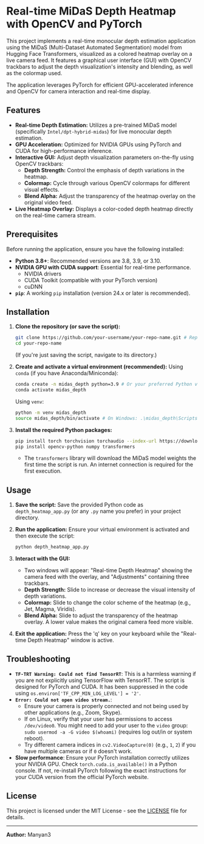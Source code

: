 # Real-time MiDaS Depth Heatmap with OpenCV and PyTorch

This project implements a real-time monocular depth estimation application using the MiDaS (Multi-Dataset Automated Segmentation) model from Hugging Face Transformers, visualized as a colored heatmap overlay on a live camera feed. It features a graphical user interface (GUI) with OpenCV trackbars to adjust the depth visualization's intensity and blending, as well as the colormap used.

The application leverages PyTorch for efficient GPU-accelerated inference and OpenCV for camera interaction and real-time display.

## Features

*   **Real-time Depth Estimation:** Utilizes a pre-trained MiDaS model (specifically `Intel/dpt-hybrid-midas`) for live monocular depth estimation.
*   **GPU Acceleration:** Optimized for NVIDIA GPUs using PyTorch and CUDA for high-performance inference.
*   **Interactive GUI:** Adjust depth visualization parameters on-the-fly using OpenCV trackbars:
    *   **Depth Strength:** Control the emphasis of depth variations in the heatmap.
    *   **Colormap:** Cycle through various OpenCV colormaps for different visual effects.
    *   **Blend Alpha:** Adjust the transparency of the heatmap overlay on the original video feed.
*   **Live Heatmap Overlay:** Displays a color-coded depth heatmap directly on the real-time camera stream.

## Prerequisites

Before running the application, ensure you have the following installed:

*   **Python 3.8+**: Recommended versions are 3.8, 3.9, or 3.10.
*   **NVIDIA GPU with CUDA support**: Essential for real-time performance.
    *   NVIDIA drivers
    *   CUDA Toolkit (compatible with your PyTorch version)
    *   cuDNN
*   **`pip`**: A working `pip` installation (version 24.x or later is recommended).

## Installation

1.  **Clone the repository (or save the script):**
    ```bash
    git clone https://github.com/your-username/your-repo-name.git # Replace with your repo details
    cd your-repo-name
    ```
    (If you're just saving the script, navigate to its directory.)

2.  **Create and activate a virtual environment (recommended):**
    Using `conda` (if you have Anaconda/Miniconda):
    ```bash
    conda create -n midas_depth python=3.9 # Or your preferred Python version
    conda activate midas_depth
    ```
    Using `venv`:
    ```bash
    python -m venv midas_depth
    source midas_depth/bin/activate # On Windows: .\midas_depth\Scripts\activate
    ```

3.  **Install the required Python packages:**
    ```bash
    pip install torch torchvision torchaudio --index-url https://download.pytorch.org/whl/cu118 # IMPORTANT: Adjust `cu118` to your CUDA version (e.g., cu121 for CUDA 12.1)
    pip install opencv-python numpy transformers
    ```
    *   The `transformers` library will download the MiDaS model weights the first time the script is run. An internet connection is required for the first execution.

## Usage

1.  **Save the script:**
    Save the provided Python code as `depth_heatmap_app.py` (or any `.py` name you prefer) in your project directory.

2.  **Run the application:**
    Ensure your virtual environment is activated and then execute the script:
    ```bash
    python depth_heatmap_app.py
    ```

3.  **Interact with the GUI:**
    *   Two windows will appear: "Real-time Depth Heatmap" showing the camera feed with the overlay, and "Adjustments" containing three trackbars.
    *   **Depth Strength:** Slide to increase or decrease the visual intensity of depth variations.
    *   **Colormap:** Slide to change the color scheme of the heatmap (e.g., Jet, Magma, Viridis).
    *   **Blend Alpha:** Slide to adjust the transparency of the heatmap overlay. A lower value makes the original camera feed more visible.

4.  **Exit the application:**
    Press the 'q' key on your keyboard while the "Real-time Depth Heatmap" window is active.

## Troubleshooting

*   **`TF-TRT Warning: Could not find TensorRT`**: This is a harmless warning if you are not explicitly using TensorFlow with TensorRT. The script is designed for PyTorch and CUDA. It has been suppressed in the code using `os.environ['TF_CPP_MIN_LOG_LEVEL'] = '2'`.
*   **`Error: Could not open video stream.`**:
    *   Ensure your camera is properly connected and not being used by other applications (e.g., Zoom, Skype).
    *   If on Linux, verify that your user has permissions to access `/dev/video0`. You might need to add your user to the `video` group: `sudo usermod -a -G video $(whoami)` (requires log out/in or system reboot).
    *   Try different camera indices in `cv2.VideoCapture(0)` (e.g., `1`, `2`) if you have multiple cameras or if `0` doesn't work.
*   **Slow performance**: Ensure your PyTorch installation correctly utilizes your NVIDIA GPU. Check `torch.cuda.is_available()` in a Python console. If not, re-install PyTorch following the exact instructions for your CUDA version from the official PyTorch website.

## License

This project is licensed under the MIT License - see the [LICENSE](LICENSE) file for details.

---

**Author:** Manyan3
